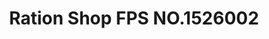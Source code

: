 ---
title: "Ration Shop FPS NO.1526002"
url: /kanjirapally/ration-shop-fps-no-1526002/
shop: Allgemein
---